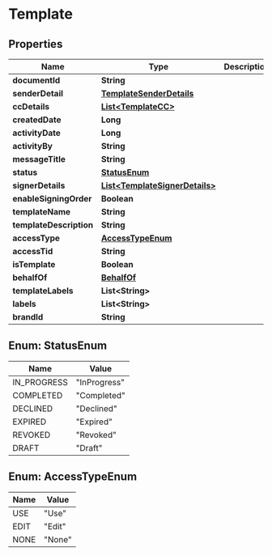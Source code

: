 

# Template


## Properties

| Name | Type | Description | Notes |
|------------ | ------------- | ------------- | -------------|
|**documentId** | **String** |  |  [optional] |
|**senderDetail** | [**TemplateSenderDetails**](TemplateSenderDetails.md) |  |  [optional] |
|**ccDetails** | [**List&lt;TemplateCC&gt;**](TemplateCC.md) |  |  [optional] |
|**createdDate** | **Long** |  |  [optional] |
|**activityDate** | **Long** |  |  [optional] |
|**activityBy** | **String** |  |  [optional] |
|**messageTitle** | **String** |  |  [optional] |
|**status** | [**StatusEnum**](#StatusEnum) |  |  [optional] |
|**signerDetails** | [**List&lt;TemplateSignerDetails&gt;**](TemplateSignerDetails.md) |  |  [optional] |
|**enableSigningOrder** | **Boolean** |  |  [optional] |
|**templateName** | **String** |  |  [optional] |
|**templateDescription** | **String** |  |  [optional] |
|**accessType** | [**AccessTypeEnum**](#AccessTypeEnum) |  |  [optional] |
|**accessTid** | **String** |  |  [optional] |
|**isTemplate** | **Boolean** |  |  [optional] |
|**behalfOf** | [**BehalfOf**](BehalfOf.md) |  |  [optional] |
|**templateLabels** | **List&lt;String&gt;** |  |  [optional] |
|**labels** | **List&lt;String&gt;** |  |  [optional] |
|**brandId** | **String** |  |  [optional] |



## Enum: StatusEnum

| Name | Value |
|---- | -----|
| IN_PROGRESS | &quot;InProgress&quot; |
| COMPLETED | &quot;Completed&quot; |
| DECLINED | &quot;Declined&quot; |
| EXPIRED | &quot;Expired&quot; |
| REVOKED | &quot;Revoked&quot; |
| DRAFT | &quot;Draft&quot; |



## Enum: AccessTypeEnum

| Name | Value |
|---- | -----|
| USE | &quot;Use&quot; |
| EDIT | &quot;Edit&quot; |
| NONE | &quot;None&quot; |



